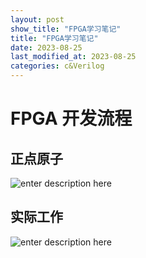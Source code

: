 ```yaml
---
layout: post
show_title: "FPGA学习笔记"
title: "FPGA学习笔记"
date: 2023-08-25
last_modified_at: 2023-08-25
categories: c&Verilog
---
```



<!--more-->

# FPGA 开发流程

## 正点原子
![enter description here](https://lonly-hexo-img.oss-cn-shanghai.aliyuncs.com/hexo_images/FPGA学习笔记/1692973462775.png)

## 实际工作

![enter description here](https://lonly-hexo-img.oss-cn-shanghai.aliyuncs.com/hexo_images/FPGA学习笔记/1693036157272.png)